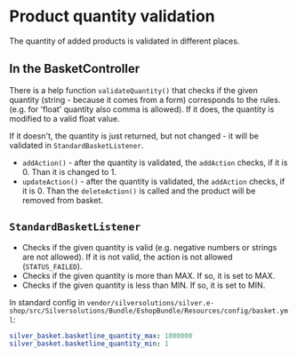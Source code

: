 # Product quantity validation

The quantity of added products is validated in different places.

## In the BasketController

There is a help function `validateQuantity()` that checks if the given quantity (string - because it comes from a form) corresponds to the rules. (e.g. for 'float' quantity also comma is allowed). If it does, the quantity is modified to a valid float value.

If it doesn't, the quantity is just returned, but not changed - it will be validated in `StandardBasketListener`.

- `addAction()` - after the quantity is validated, the `addAction` checks, if it is 0. Than it is changed to 1.
- `updateAction()` - after the quantity is validated, the `addAction` checks, if it is 0. Than the `deleteAction()` is called and the product will be removed from basket.

## `StandardBasketListener`

- Checks if the given quantity is valid (e.g. negative numbers or strings are not allowed). If it is not valid, the action is not allowed (`STATUS_FAILED`).
- Checks if the given quantity is more than MAX. If so, it is set to MAX.
- Checks if the given quantity is less than MIN. If so, it is set to MIN.  

In standard config in `vendor/silversolutions/silver.e-shop/src/Silversolutions/Bundle/EshopBundle/Resources/config/basket.yml`:

``` yaml
silver_basket.basketline_quantity_max: 1000000
silver_basket.basketline_quantity_min: 1
```
